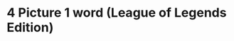 # 4 Picture 1 word (League of Legends Edition)
<img href="https://github.com/darknblack/4PIC-1WORD/blob/master/LOL2.png">
